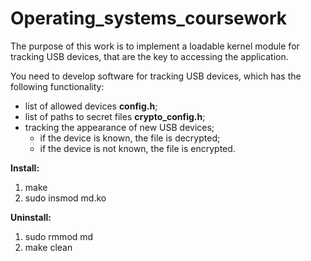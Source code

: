# Operating_systems_coursework

The purpose of this work is to implement a loadable kernel module for tracking USB devices, that are the key to accessing the application.

You need to develop software for tracking USB devices, which has the following functionality:
- list of allowed devices **config.h**;
- list of paths to secret files **crypto_config.h**;
- tracking the appearance of new USB devices;
  - if the device is known, the file is decrypted;
  - if the device is not known, the file is encrypted.

**Install:**
1. make
2. sudo insmod md.ko

**Uninstall:**
1. sudo rmmod md
2. make clean

